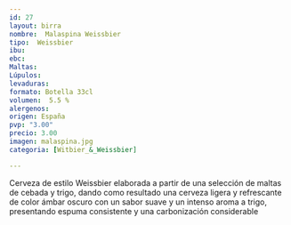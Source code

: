 ```yaml
---
id: 27
layout: birra
nombre:  Malaspina Weissbier
tipo:  Weissbier
ibu: 
ebc:
Maltas:
Lúpulos:
levaduras: 
formato: Botella 33cl
volumen:  5.5 %
alergenos: 
origen: España
pvp: "3.00"
precio: 3.00
imagen: malaspina.jpg
categoria: [Witbier_&_Weissbier]

---
```

Cerveza de estilo Weissbier elaborada a partir de una selección de maltas de cebada y trigo, dando como resultado una cerveza ligera y refrescante de color ámbar oscuro con un sabor suave y un intenso aroma a trigo, presentando espuma consistente y una carbonización considerable




